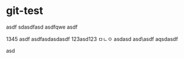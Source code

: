 # git-test

asdf
sdasdfasd
asdfqwe
asdf

1345
asdf
asdfasdasdasdf
123asd123
ㅁㄴㅇ
asdasd
asd\asdf
aqsdasdf

asd
